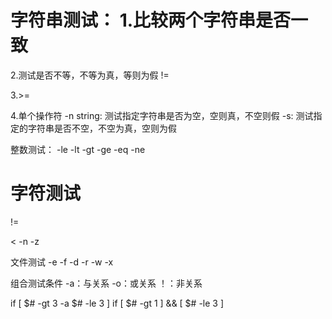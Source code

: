 字符串测试：
1.比较两个字符串是否一致
==

2.测试是否不等，不等为真，等则为假
!=

3.>= 

4.单个操作符
-n string: 测试指定字符串是否为空，空则真，不空则假
-s: 测试指定的字符串是否不空，不空为真，空则为假


整数测试：
-le
-lt
-gt
-ge
-eq
-ne

字符测试
==
!=
>
<
-n
-z

文件测试
-e
-f
-d
-r
-w
-x


组合测试条件
-a：与关系
-o：或关系
！：非关系

if [ $# -gt 3 -a $# -le 3 ]
if [ $# -gt 1 ] && [ $# -le 3 ]

